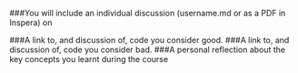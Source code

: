 ###You will include an individual discussion (username.md or as a PDF in Inspera) on

###A link to, and discussion of, code you consider good.
###A link to, and discussion of, code you consider bad.
###A personal reflection about the key concepts you learnt during the course
